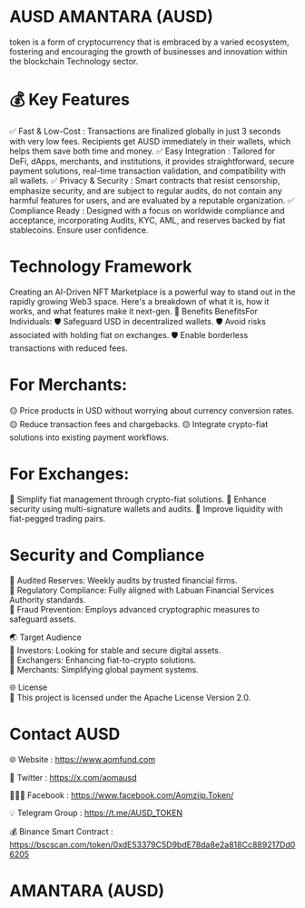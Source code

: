 # AUSD AMANTARA (AUSD)

token is a form of cryptocurrency that is embraced by a varied ecosystem, fostering and encouraging the growth of businesses and innovation within the blockchain Technology sector.

# 💰 Key Features
✅ Fast & Low-Cost : Transactions are finalized globally in just 3 seconds with very low fees. Recipients get AUSD immediately in their wallets, which helps them save both time and money.
✅ Easy Integration : Tailored for DeFi, dApps, merchants, and institutions, it provides straightforward, secure payment solutions, real-time transaction validation, and compatibility with all wallets.
✅ Privacy & Security : Smart contracts that resist censorship, emphasize security, and are subject to regular audits, do not contain any harmful features for users, and are evaluated by a reputable organization.
✅ Compliance Ready : Designed with a focus on worldwide compliance and acceptance, incorporating Audits, KYC, AML, and reserves backed by fiat stablecoins. Ensure user confidence.

# Technology Framework 
Creating an AI-Driven NFT Marketplace is a powerful way to stand out in the rapidly growing Web3 space. Here's a breakdown of what it is, how it works, and what features make it next-gen.
💎 Benefits BenefitsFor Individuals:
🛡️ Safeguard USD in decentralized wallets.
🛡️ Avoid risks associated with holding fiat on exchanges.
🛡️ Enable borderless transactions with reduced fees.

# For Merchants: 
🟡 Price products in USD without worrying about currency conversion rates.
🟡 Reduce transaction fees and chargebacks.
🟡 Integrate crypto-fiat solutions into existing payment workflows.

# For Exchanges: 
📘 Simplify fiat management through crypto-fiat solutions.
📘 Enhance security using multi-signature wallets and audits.
📘 Improve liquidity with fiat-pegged trading pairs.

# Security and Compliance
🔰 Audited Reserves: Weekly audits by trusted financial firms.<br>
🔰 Regulatory Compliance: Fully aligned with Labuan Financial Services Authority standards.<br>
🔰 Fraud Prevention: Employs advanced cryptographic measures to safeguard assets.<br>

🌏 Target Audience<br>
📗 Investors: Looking for stable and secure digital assets.<br>
📗 Exchangers: Enhancing fiat-to-crypto solutions.<br>
📗 Merchants: Simplifying global payment systems.<br>

🌐 License<br>
🔗 This project is licensed under the Apache License Version 2.0.<br>


# Contact AUSD<br>

🌐 Website : https://www.aomfund.com<br>

👥 Twitter : https://x.com/aomausd<br>

🧑‍🤝‍🧑 Facebook : https://www.facebook.com/Aomziip.Token/<br>

💡 Telegram Group : https://t.me/AUSD_TOKEN<br>

💰 Binance Smart Contract : https://bscscan.com/token/0xdE53379C5D9bdE78da8e2a818Cc889217Dd06205<br>

# AMANTARA (AUSD)
